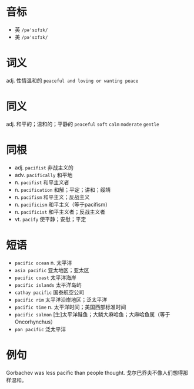 # 音标

- 英 `/pə'sɪfɪk/`
- 美 `/pə'sɪfɪk/`

# 词义

adj. 性情温和的
`peaceful and loving or wanting peace`

# 同义

adj. 和平的；温和的；平静的
`peaceful` `soft` `calm` `moderate` `gentle`

# 同根

- adj. `pacifist` 非战主义的
- adv. `pacifically` 和平地
- n. `pacifist` 和平主义者
- n. `pacification` 和解；平定；讲和；绥靖
- n. `pacifism` 和平主义；反战主义
- n. `pacificism` 和平主义（等于pacifism）
- n. `pacificist` 和平主义者；反战主义者
- vt. `pacify` 使平静；安慰；平定

# 短语

- `pacific ocean` n. 太平洋
- `asia pacific` 亚太地区；亚太区
- `pacific coast` 太平洋海岸
- `pacific islands` 太平洋岛屿
- `cathay pacific` 国泰航空公司
- `pacific rim` 太平洋沿岸地区；泛太平洋
- `pacific time` n. 太平洋时间；美国西部标准时间
- `pacific salmon` [生]太平洋鲑鱼；大鳞大麻哈鱼；大麻哈鱼属（等于Oncorhynchus）
- `pan pacific` 泛太平洋

# 例句

Gorbachev was less pacific than people thought.
戈尔巴乔夫不像人们想得那样温和。


